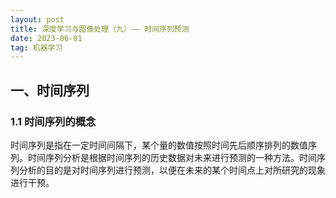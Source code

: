 ```yaml
---
layout: post
title: 深度学习与图像处理（九）—— 时间序列预测
date: 2023-06-01
tag: 机器学习
---
```

## 一、时间序列

### 1.1 时间序列的概念

时间序列是指在一定时间间隔下，某个量的数值按照时间先后顺序排列的数值序列。时间序列分析是根据时间序列的历史数据对未来进行预测的一种方法。时间序列分析的目的是对时间序列进行预测，以便在未来的某个时间点上对所研究的现象进行干预。
